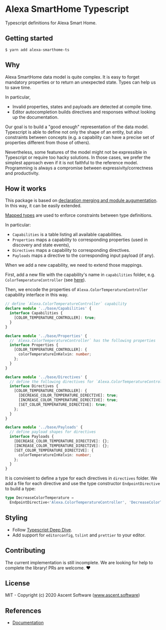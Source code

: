 # Alexa SmartHome Typescript

Typescript definitions for Alexa Smart Home.

## Getting started

```
$ yarn add alexa-smarthome-ts
```

## Why

Alexa SmartHome data model is quite complex. It is easy to forget mandatory properties or to return an unexpected state. Types can help us to save time. 

In particular,

* Invalid properties, states and payloads are detected at compile time.
* Editor autocompletion builds directives and responses without looking up the documentation.

Our goal is to build a "good enough" representation of the data model. Typescript is able to define not only the shape of an entity, but also
constraints between concepts (e.g. a capability can have a precise set of properties different from those of others).

Nevertheless, some features of the model might not be expressible in Typescript or require too hacky solutions. In those cases, we prefer the simplest approach even if it is not faithful to the reference model. Programming is always a compromise between expressivity/correctness and productivity.

## How it works

This package is based on [declaration merging and module augumentation](https://www.typescriptlang.org/docs/handbook/declaration-merging.html). In this way, it can be easily extended.

[Mapped types](https://www.typescriptlang.org/docs/handbook/advanced-types.html#mapped-types) are used to enforce constraints between type definitions.

In particular:

* `Capabilities` is a table listing all available capabilities.
* `Properties` maps a capability to corresponding properties (used in discovery and state events),
* `Directives` maps a capability to corresponding directives.
* `Payloads` maps a directive to the corresponding input payload (if any).

When we add a new capability, we need to extend those mappings. 

First, add a new file with the capability's name in `capabilities` folder, e.g. `ColorTemperatureController` (see [here](https://developer.amazon.com/en-US/docs/alexa/device-apis/alexa-colortemperaturecontroller.html)).

Then, we encode the properties of `Alexa.ColorTemperatureController` capability interface in this way.

```typescript
// define `Alexa.ColorTemperatureController` capability
declare module '../base/Capabilities' {
  interface Capabilities {
    [COLOR_TEMPERATURE_CONTROLLER]: true;
  }
}

declare module '../base/Properties' {
  // `Alexa.ColorTemperatureController` has the following properties
  interface Properties {
    [COLOR_TEMPERATURE_CONTROLLER]: {
      colorTemperatureInKelvin: number;
    };
  }
}

declare module '../base/Directives' {
  // define the following directives for `Alexa.ColorTemperatureController` capability
  interface Directives {
    [COLOR_TEMPERATURE_CONTROLLER]: {
      [DECREASE_COLOR_TEMPERATURE_DIRECTIVE]: true;
      [INCREASE_COLOR_TEMPERATURE_DIRECTIVE]: true;
      [SET_COLOR_TEMPERATURE_DIRECTIVE]: true;
    };
  }
}

declare module '../base/Payloads' {
  // define payload shapes for directives
  interface Payloads {
    [DECREASE_COLOR_TEMPERATURE_DIRECTIVE]: {};
    [INCREASE_COLOR_TEMPERATURE_DIRECTIVE]: {};
    [SET_COLOR_TEMPERATURE_DIRECTIVE]: {
      colorTemperatureInKelvin: number;
    };
  }
}

```

It is convinient to define a type for each directives in `directives` folder. We add a file for each directive and use the type constructor `EndpointDirective` to build a type:

```typescript
type DecreaseColorTemperature =
  EndpointDirective<'Alexa.ColorTemperatureController', 'DecreaseColorTemperature'>
```

## Styling

* Follow [Typescript Deep Dive](https://basarat.gitbooks.io/typescript/).
* Add support for `editorconfig`, `tslint` and `prettier` to your editor.

## Contributing

The current implementation is still incomplete. We are looking for help to complete the library! PRs are welcome. ❤️

## License

MIT - Copyright (c) 2020 Ascent Software (www.ascent.software)

## References

* [Documentation](https://developer.amazon.com/docs/smarthome/smart-home-skill-api-message-reference.html)